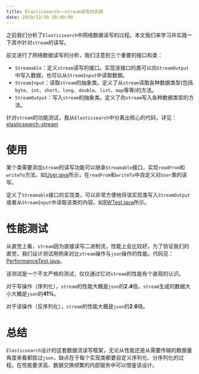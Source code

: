 ```yaml
---
title: Elasticsearch——stream读写的实践
date: 2019/12/30 18:40:00
---
```


之前我们分析了`Elasticsearch`中网络数据读写的过程。本文我们来学习并实践一下其中针对`stream`的读写。

<!-- more -->

前文进行了网络数据读写的分析，我们注意到三个重要的接口和类：

- `Streamable`：定义`stream`读写的接口。实现该接口的类可以向`StreamOutput`中写入数据，也可以从`StreamInput`中读取数据。
- `StreamInput`：读取`stream`的抽象类。定义了从`stream`读取各种数据类型(包括`byte`、`int`、`short`、`long`、`double`、`list`、`map`等等)的方法。
- `StreamOutput`：写入`stream`的抽象类。定义了向`stream`写入各种数据类型的方法。

针对`stream`的功能测试，我从`Elasticsearch`中分离出核心的代码，详见：[elasticsearch-stream](https://github.com/wangqifox/elasticsearch-stream)

# 使用

某个类需要添加`stream`的读写功能可以继承`Streamable`接口，实现`readFrom`和`writeTo`方法。如[User.java](https://github.com/wangqifox/elasticsearch-stream/blob/master/src/test/java/love/wangqi/User.java)所示，在`readFrom`和`writeTo`中自定义对`User`类的读写。

定义了`Streamable`接口的实现类，可以非常方便地将该实现类写入`StreamOutput`或者从`StreamInput`中读取该类的内容。如[RWTest.java](https://github.com/wangqifox/elasticsearch-stream/blob/master/src/test/java/love/wangqi/RWTest.java)所示。

# 性能测试

从直觉上看，`stream`因为直接读写二进制流，性能上会比较好。为了验证我们的直觉，我们设计测试用例来对比`stream`操作与`json`操作的性能。代码见：[PerformanceTest.java](https://github.com/wangqifox/elasticsearch-stream/blob/master/src/test/java/love/wangqi/PerformanceTest.java)。

该测试是一个不太严格的测试，仅仅通过它对`stream`的性能有个直观的认识。

对于写操作（序列化），`stream`的性能大概是`json`的**2.4**倍，`stream`生成的数据大小大概是`json`的**41%**。

对于读操作（反序列化），`stream`的性能大概是`json`的**2.6**倍。

# 总结

`Elasticsearch`设计的这套数据流读写框架，无论从性能还是从需要传输的数据量角度来看都胜过`json`，缺点在于每个实现类都要自定义序列化、分序列化的过程。在性能要求高、数据交换频繁的内部服务中可以借鉴该设计。
